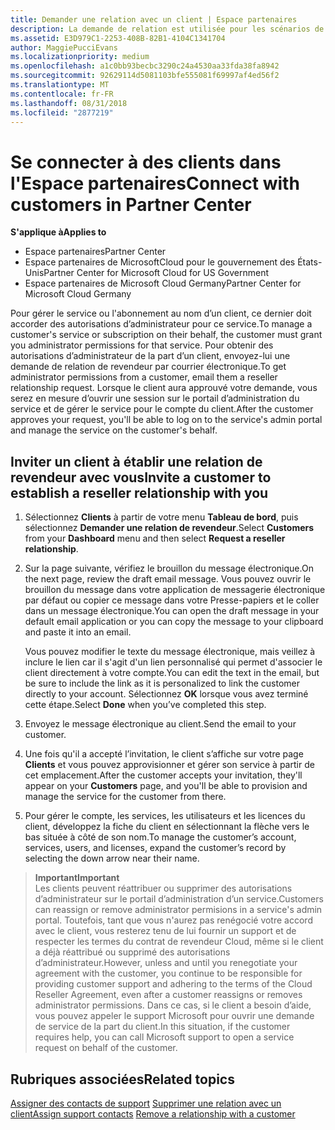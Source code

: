 ```yaml
---
title: Demander une relation avec un client | Espace partenaires
description: La demande de relation est utilisée pour les scénarios de type Multipartenaire et Multicanal. Elle est également utile si un client supprime vos privilèges d’administration délégués et si vous devez les restaurer pour fournir des services d’approvisionnement ou de support.
ms.assetid: E3D979C1-2253-408B-82B1-4104C1341704
author: MaggiePucciEvans
ms.localizationpriority: medium
ms.openlocfilehash: a1c0bb93becbc3290c24a4530aa33fda38fa8942
ms.sourcegitcommit: 92629114d5081103bfe555081f69997af4ed56f2
ms.translationtype: MT
ms.contentlocale: fr-FR
ms.lasthandoff: 08/31/2018
ms.locfileid: "2877219"
---
```

# <a name="connect-with-customers-in-partner-center"></a><span data-ttu-id="78377-104">Se connecter à des clients dans l'Espace partenaires</span><span class="sxs-lookup"><span data-stu-id="78377-104">Connect with customers in Partner Center</span></span>

**<span data-ttu-id="78377-105">S'applique à</span><span class="sxs-lookup"><span data-stu-id="78377-105">Applies to</span></span>**

-  <span data-ttu-id="78377-106">Espace partenaires</span><span class="sxs-lookup"><span data-stu-id="78377-106">Partner Center</span></span>
-  <span data-ttu-id="78377-107">Espace partenaires de MicrosoftCloud pour le gouvernement des États-Unis</span><span class="sxs-lookup"><span data-stu-id="78377-107">Partner Center for Microsoft Cloud for US Government</span></span>
-  <span data-ttu-id="78377-108">Espace partenaires de Microsoft Cloud Germany</span><span class="sxs-lookup"><span data-stu-id="78377-108">Partner Center for Microsoft Cloud Germany</span></span>

<span data-ttu-id="78377-109">Pour gérer le service ou l'abonnement au nom d’un client, ce dernier doit accorder des autorisations d’administrateur pour ce service.</span><span class="sxs-lookup"><span data-stu-id="78377-109">To manage a customer's service or subscription on their behalf, the customer must grant you administrator permissions for that service.</span></span> <span data-ttu-id="78377-110">Pour obtenir des autorisations d’administrateur de la part d’un client, envoyez-lui une demande de relation de revendeur par courrier électronique.</span><span class="sxs-lookup"><span data-stu-id="78377-110">To get administrator permissions from a customer, email them a reseller relationship request.</span></span> <span data-ttu-id="78377-111">Lorsque le client aura approuvé votre demande, vous serez en mesure d’ouvrir une session sur le portail d’administration du service et de gérer le service pour le compte du client.</span><span class="sxs-lookup"><span data-stu-id="78377-111">After the customer approves your request, you'll be able to log on to the service's admin portal and manage the service on the customer's behalf.</span></span> 

## <a name="invite-a-customer-to-establish-a-reseller-relationship-with-you"></a><span data-ttu-id="78377-112">Inviter un client à établir une relation de revendeur avec vous</span><span class="sxs-lookup"><span data-stu-id="78377-112">Invite a customer to establish a reseller relationship with you</span></span>

1.  <span data-ttu-id="78377-113">Sélectionnez **Clients** à partir de votre menu **Tableau de bord**, puis sélectionnez **Demander une relation de revendeur**.</span><span class="sxs-lookup"><span data-stu-id="78377-113">Select **Customers** from your **Dashboard** menu and then select **Request a reseller relationship**.</span></span>

2.  <span data-ttu-id="78377-114">Sur la page suivante, vérifiez le brouillon du message électronique.</span><span class="sxs-lookup"><span data-stu-id="78377-114">On the next page, review the draft email message.</span></span> <span data-ttu-id="78377-115">Vous pouvez ouvrir le brouillon du message dans votre application de messagerie électronique par défaut ou copier ce message dans votre Presse-papiers et le coller dans un message électronique.</span><span class="sxs-lookup"><span data-stu-id="78377-115">You can open the draft message in your default email application or you can copy the message to your clipboard and paste it into an email.</span></span> 

    <span data-ttu-id="78377-116">Vous pouvez modifier le texte du message électronique, mais veillez à inclure le lien car il s'agit d'un lien personnalisé qui permet d'associer le client directement à votre compte.</span><span class="sxs-lookup"><span data-stu-id="78377-116">You can edit the text in the email, but be sure to include the link as it is personalized to link the customer directly to your account.</span></span> <span data-ttu-id="78377-117">Sélectionnez **OK** lorsque vous avez terminé cette étape.</span><span class="sxs-lookup"><span data-stu-id="78377-117">Select **Done** when you’ve completed this step.</span></span>

3.  <span data-ttu-id="78377-118">Envoyez le message électronique au client.</span><span class="sxs-lookup"><span data-stu-id="78377-118">Send the email to your customer.</span></span>

4.  <span data-ttu-id="78377-119">Une fois qu'il a accepté l’invitation, le client s’affiche sur votre page **Clients** et vous pouvez approvisionner et gérer son service à partir de cet emplacement.</span><span class="sxs-lookup"><span data-stu-id="78377-119">After the customer accepts your invitation, they'll appear on your **Customers** page, and you'll be able to provision and manage the service for the customer from there.</span></span>

 
5.  <span data-ttu-id="78377-120">Pour gérer le compte, les services, les utilisateurs et les licences du client, développez la fiche du client en sélectionnant la flèche vers le bas située à côté de son nom.</span><span class="sxs-lookup"><span data-stu-id="78377-120">To manage the customer’s account, services, users, and licenses, expand the customer’s record by selecting the down arrow near their name.</span></span>


>**<span data-ttu-id="78377-121">Important</span><span class="sxs-lookup"><span data-stu-id="78377-121">Important</span></span>**<br>
<span data-ttu-id="78377-122">Les clients peuvent réattribuer ou supprimer des autorisations d’administrateur sur le portail d’administration d’un service.</span><span class="sxs-lookup"><span data-stu-id="78377-122">Customers can reassign or remove administrator permisions in a service's admin portal.</span></span> <span data-ttu-id="78377-123">Toutefois, tant que vous n'aurez pas renégocié votre accord avec le client, vous resterez tenu de lui fournir un support et de respecter les termes du contrat de revendeur Cloud, même si le client a déjà réattribué ou supprimé des autorisations d’administrateur.</span><span class="sxs-lookup"><span data-stu-id="78377-123">However, unless and until you renegotiate your agreement with the customer, you continue to be responsible for providing customer support and adhering to the terms of the Cloud Reseller Agreement, even after a customer reassigns or removes administrator permissions.</span></span> <span data-ttu-id="78377-124">Dans ce cas, si le client a besoin d’aide, vous pouvez appeler le support Microsoft pour ouvrir une demande de service de la part du client.</span><span class="sxs-lookup"><span data-stu-id="78377-124">In this situation, if the customer requires help, you can call Microsoft support to open a service request on behalf of the customer.</span></span>

## <a name="related-topics"></a><span data-ttu-id="78377-125">Rubriques associées</span><span class="sxs-lookup"><span data-stu-id="78377-125">Related topics</span></span>

<span data-ttu-id="78377-126">[Assigner des contacts de support](assign-support-contacts.md)
[Supprimer une relation avec un client](remove-a-relationship.md)</span><span class="sxs-lookup"><span data-stu-id="78377-126">[Assign support contacts](assign-support-contacts.md)
[Remove a relationship with a customer](remove-a-relationship.md)</span></span>